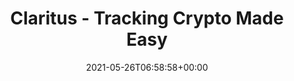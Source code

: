---
date: 2021-05-26T06:58:58+00:00
styleSource: scss/crypto-lp.scss
sitemapExclude: true

url: /lp/crypto-tracking
type: lp
layout: crypto-tracking
content_class: landing-page home home-crypto

title: Claritus - Tracking Crypto Made Easy
heroTitle: Tracking <span class="is-green">Crypto</span> Made Easy
Description: It’s never been easier to track your Crypto. With Claritus you can track all your currencies, assets and investments in one place.
thumbnail: /images/section-hero-crypto.png
heroText: It’s never been easier to track your Crypto. With Claritus you can track all your currencies, assets and investments in one place.
heroImg: /images/section-hero-crypto.png

section1Title: Automated Tracking
section1Text: With real time data from all major wallets and exchanges, it’s never been easier to automatically keep track of your crypto assets.
section1Img: /images/section-1-crypto.png
section1ImgLazy: /images/section-1-crypto-min.png

section2Title: Manual Coin Tracking
section2Text: With more than 6,000 cryptocurrencies you can manually track your returns for one or all of your coins under one roof.
section2Img: /images/section-2-crypto.png
section2ImgLazy: /images/section-2-crypto-min.png

section3Title: Nurture and Grow
section3Text: Increase your wealth by uploading your investment history and measuring your portfolio's performance over time easily and accurately.
section3Img: /images/section-3-crypto.png
section3ImgLazy: /images/section-3-crypto-min.png

section4Title: All in One Place
section4Text: Aggregate the same coin in multiple locations in a single crypto portfolio so that you can clearly see your diversification, crypto returns and more.
section4Img: /images/section-4-crypto.png
section4ImgLazy: /images/section-4-crypto-min.png

section5Title: Latest Blog Posts

section6Title: One place for all your assets
section6Text: At Claritus, we believe that you should have a clear, and understandable view of your assets and investments - without requiring a Master’s degree in Finance!
section6Img: /images/clear-concise-crypto.svg
section6ImgLazy: /images/clear-concise-crypto-min.png

section7Title: Tracked Assets
assetsValue: <b>$2.2</b> Billion
trackedAssets: <b>15,000</b> Assets

section8Title: What our customers say about us
testimonials:
    - title: fantastic! The app is really well designed, loads very fast and I really appreciate the subtle details that have been included. I'm very happy to have found it.
      author: Richard F.
    - title: I really like using Claritus to keep track of all my assets and liabilities.
      author: Andress T.
    - title: I'm really excited to switch to Claritus as my primary tool and replace my old spreadsheet.
      author: Mike M.

section9Title: Privacy and Security Guaranteed
section9Text: We know your privacy and security are of the utmost importance to you, which is why we are committed to the highest standards of data security and encryption. With Claritus, you know your data is <span class="is-underline">for your eyes only</span>.
section9Img: /images/section-5.jpg
section9ImgLazy: /images/section-5-min.jpg
---
